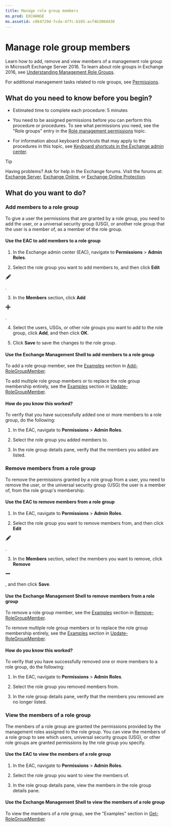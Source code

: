 ```yaml
---
title: Manage role group members
ms.prod: EXCHANGE
ms.assetid: c064729d-7cda-47fc-b105-acf4b300d430
---
```



# Manage role group members
Learn how to add, remove and view members of a management role group in Microsoft Exchange Server 2016. 
 To learn about role groups in Exchange 2016, see [Understanding Management Role Groups](http://technet.microsoft.com/library/2a92e06c-523e-4fd4-a937-152562b7741d.aspx).
  
    
    

For additional management tasks related to role groups, see  [Permissions](permissions.md).
## What do you need to know before you begin?


- Estimated time to complete each procedure: 5 minutes
    
  
- You need to be assigned permissions before you can perform this procedure or procedures. To see what permissions you need, see the "Role groups" entry in the  [Role management permissions](role-management-permissions.md) topic.
    
  
- For information about keyboard shortcuts that may apply to the procedures in this topic, see  [Keyboard shortcuts in the Exchange admin center](keyboard-shortcuts-in-the-exchange-admin-center.md).
    
  

> [!TIP]
> Having problems? Ask for help in the Exchange forums. Visit the forums at:  [Exchange Server](https://go.microsoft.com/fwlink/p/?linkId=60612),  [Exchange Online](https://go.microsoft.com/fwlink/p/?linkId=267542), or  [Exchange Online Protection](https://go.microsoft.com/fwlink/p/?linkId=285351). 
  
    
    


## What do you want to do?


### Add members to a role group
<a name="add"> </a>

To give a user the permissions that are granted by a role group, you need to add the user, or a universal security group (USG), or another role group that the user is a member of, as a member of the role group. 
  
    
    

#### Use the EAC to add members to a role group


1. In the Exchange admin center (EAC), navigate to **Permissions** > **Admin Roles**.
    
  
2. Select the role group you want to add members to, and then click **Edit**
  
    
    
![Edit icon](images/ITPro_EAC_EditIcon.png)
  
    
    
. 
    
  
3. In the **Members** section, click **Add**
  
    
    
![Add icon](images/ITPro_EAC_AddIcon.png)
  
    
    
.
    
  
4. Select the users, USGs, or other role groups you want to add to the role group, click **Add**, and then click **OK**.
    
  
5. Click **Save** to save the changes to the role group.
    
  

#### Use the Exchange Management Shell to add members to a role group

To add a role group member, see the  [Examples](http://technet.microsoft.com/library/ed53e269-a855-4066-88a7-1ba36086bd72.aspx#Examples) section in [Add-RoleGroupMember](http://technet.microsoft.com/library/ed53e269-a855-4066-88a7-1ba36086bd72.aspx).
  
    
    
To add multiple role group members or to replace the role group membership entirely, see the  [Examples](http://technet.microsoft.com/library/37f82792-aaf1-4306-a563-37d6de3a8ee8.aspx#Examples) section in [Update-RoleGroupMember](http://technet.microsoft.com/library/37f82792-aaf1-4306-a563-37d6de3a8ee8.aspx).
  
    
    

#### How do you know this worked?

To verify that you have successfully added one or more members to a role group, do the following:
  
    
    

1. In the EAC, navigate to **Permissions** > **Admin Roles**.
    
  
2. Select the role group you added members to. 
    
  
3. In the role group details pane, verify that the members you added are listed.
    
  

### Remove members from a role group
<a name="remove"> </a>

To remove the permissions granted by a role group from a user, you need to remove the user, or the universal security group (USG) the user is a member of, from the role group's membership. 
  
    
    

#### Use the EAC to remove members from a role group


1. In the EAC, navigate to **Permissions** > **Admin Roles**.
    
  
2. Select the role group you want to remove members from, and then click **Edit**
  
    
    
![Edit icon](images/ITPro_EAC_EditIcon.png)
  
    
    
. 
    
  
3. In the **Members** section, select the members you want to remove, click **Remove**
  
    
    
![Remove icon](images/ITPro_EAC_RemoveIcon.png)
  
    
    
, and then click **Save**.
    
  

#### Use the Exchange Management Shell to remove members from a role group

To remove a role group member, see the  [Examples](http://technet.microsoft.com/library/eed5ec30-471f-4c60-b377-bdf4a249b3d5.aspx#Examples) section in [Remove-RoleGroupMember](http://technet.microsoft.com/library/eed5ec30-471f-4c60-b377-bdf4a249b3d5.aspx).
  
    
    
To remove multiple role group members or to replace the role group membership entirely, see the  [Examples](http://technet.microsoft.com/library/37f82792-aaf1-4306-a563-37d6de3a8ee8.aspx#Examples) section in [Update-RoleGroupMember](http://technet.microsoft.com/library/37f82792-aaf1-4306-a563-37d6de3a8ee8.aspx).
  
    
    

#### How do you know this worked?

To verify that you have successfully removed one or more members to a role group, do the following:
  
    
    

1. In the EAC, navigate to **Permissions** > **Admin Roles**.
    
  
2. Select the role group you removed members from. 
    
  
3. In the role group details pane, verify that the members you removed are no longer listed.
    
  

### View the members of a role group
<a name="view"> </a>

The members of a role group are granted the permissions provided by the management roles assigned to the role group. You can view the members of a role group to see which users, universal security groups (USG), or other role groups are granted permissions by the role group you specify. 
  
    
    

#### Use the EAC to view the members of a role group


1. In the EAC, navigate to **Permissions** > **Admin Roles**.
    
  
2. Select the role group you want to view the members of. 
    
  
3. In the role group details pane, view the members in the role group details pane.
    
  

#### Use the Exchange Management Shell to view the members of a role group

To view the members of a role group, see the "Examples" section in  [Get-RoleGroupMember](http://technet.microsoft.com/library/1ff116aa-1a62-4283-bc8e-5963d12958e1.aspx).
  
    
    

